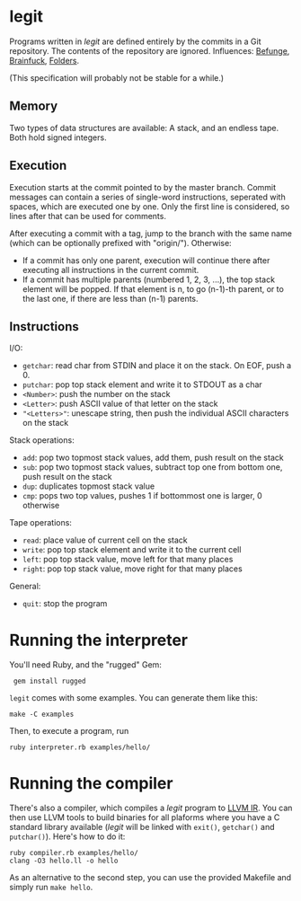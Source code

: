 # legit

Programs written in *legit* are defined entirely by the commits in a Git repository. The contents of the repository are ignored. Influences: [Befunge](https://esolangs.org/wiki/Befunge), [Brainfuck](https://esolangs.org/wiki/Brainfuck), [Folders](https://esolangs.org/wiki/Folders).

(This specification will probably not be stable for a while.)

## Memory

Two types of data structures are available: A stack, and an endless tape. Both hold signed integers.

## Execution

Execution starts at the commit pointed to by the master branch. Commit messages can contain a series of single-word instructions, seperated with spaces, which are executed one by one. Only the first line is considered, so lines after that can be used for comments.

After executing a commit with a tag, jump to the branch with the same name (which can be optionally prefixed with "origin/"). Otherwise:

- If a commit has only one parent, execution will continue there after executing all instructions in the current commit.
- If a commit has multiple parents (numbered 1, 2, 3, ...), the top stack element will be popped. If that element is n, to go (n-1)-th parent, or to the last one, if there are less than (n-1) parents.

## Instructions

I/O:

- `getchar`: read char from STDIN and place it on the stack. On EOF, push a 0.
- `putchar`: pop top stack element and write it to STDOUT as a char
- `<Number>`: push the number on the stack
- `<Letter>`: push ASCII value of that letter on the stack
- `"<Letters>"`: unescape string, then push the individual ASCII characters on the stack

Stack operations:

- `add`: pop two topmost stack values, add them, push result on the stack
- `sub`: pop two topmost stack values, subtract top one from bottom one, push result on the stack
- `dup`: duplicates topmost stack value
- `cmp`: pops two top values, pushes 1 if bottommost one is larger, 0 otherwise

Tape operations:

- `read`: place value of current cell on the stack
- `write`: pop top stack element and write it to the current cell
- `left`: pop top stack value, move left for that many places
- `right`: pop top stack value, move right for that many places

General:

- `quit`: stop the program

# Running the interpreter

You'll need Ruby, and the "rugged" Gem:

     gem install rugged

`legit` comes with some examples. You can generate them like this:

    make -C examples

Then, to execute a program, run

    ruby interpreter.rb examples/hello/

# Running the compiler

There's also a compiler, which compiles a *legit* program to [LLVM IR](https://llvm.org/docs/LangRef.html). You can then use LLVM tools to build binaries for all plaforms where you have a C standard library available (*legit* will be linked with `exit()`, `getchar()` and `putchar()`). Here's how to do it:

    ruby compiler.rb examples/hello/
    clang -O3 hello.ll -o hello

As an alternative to the second step, you can use the provided Makefile and simply run `make hello`.
